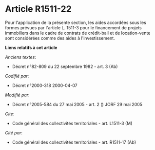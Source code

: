 # Article R1511-22

Pour l'application de la présente section, les aides accordées sous les formes prévues par l'article L. 1511-3 pour le
financement de projets immobiliers dans le cadre de contrats de crédit-bail et de location-vente sont considérées comme des
aides à l'investissement.

**Liens relatifs à cet article**

_Anciens textes_:

  - Décret n°82-809 du 22 septembre 1982 - art. 3 (Ab)

_Codifié par_:

  - Décret n°2000-318 2000-04-07

_Modifié par_:

  - Décret n°2005-584 du 27 mai 2005 - art. 2 () JORF 29 mai 2005

_Cite_:

  - Code général des collectivités territoriales - art. L1511-3 (M)

_Cité par_:

  - Code général des collectivités territoriales - art. R1511-17 (Ab)
